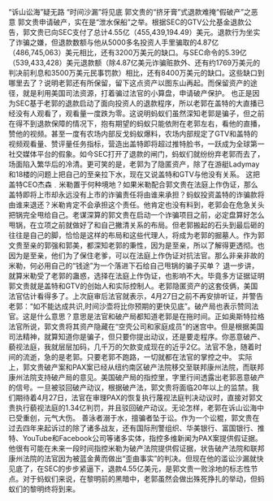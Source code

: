 “诉山讼海”疑无路 “时间沙漏”将见底
郭文贵的“挤牙膏”式退款难掩“假破产”之恶意
郭文贵申请破产，实在是“泄水保船”之举。根据SEC的GTV公允基金退款公告，郭文贵已向SEC支付了总计4.55亿（455,439,194.49）美元。退款行为坐实了诈骗之嫌，但退款数额与他从5000多名投资人手里骗取的4.87亿（486,745,063）美元相比，还有3200万美元的缺口。与SEC命令的5.39亿（539,433,428）美元退款额（除4.87亿美元诈骗赃款外、还有约1769万美元的判决前利息和3500万美元民事罚款）相比，还有8400万美元的缺口。这些缺口到哪里去了？说明老郭还有所保留，留下这点资产以图东山再起。而保留资产的途径，就是利用美国司法资源，打着骗过法官的小算盘，申请破产保护。
也正是因为SEC基于老郭的退款启动了面向投资人的退款程序，所以老郭在盖特的大直播已经没有人观看了，观看量一度跌为零。这说明蚂蚁们虽然深知老郭是骗子，但之前在得不到退款保障的情况下，抱有期望的蚂蚁只能依附在老郭左右，看他的直播，赞他的视频。甚至一度有农场内部反戈蚂蚁爆料，农场内部规定了GTV和盖特的视频观看量、赞评量任务指标，营造出盖特即将超过推特脸书，一跃成为全球第一社交媒体平台的假象。如今SEC打开了退款的闸门，蚂蚁们就纷纷弃老郭而去了，场面陷入繁华后的冷清。更可笑的是，老郭为了隐匿资产，除了在游艇Ladymay和18楼的问题上把自己的至亲拉下水，现在又说盖特和GTV与他没有关系。
这把盖特CEO杰森﹒米勒置于何种境地？如果米勒配合郭文贵在法庭上作伪证，那么盖特即将上市却永远没有上市的诈骗责任将由谁来承担？蚂蚁投资盖特的诈骗款将由谁来退还？米勒肯定不会承担这个责任。他肯定也没有料到，老郭会在危急关头把锅完全甩给自己。老谋深算的郭文贵在启动一个诈骗项目之前，必定盘算好怎么甩锅，在立项之前就做好了和自己撇清关系的布局。但老郭搬起的石头到最后砸的往往是自己的脚，恰恰是这样的布局和这些代理人，将成为老郭的掘墓人。作为郭文贵至亲的郭强和郭美，都深知老郭的秉性，因为是至亲，所以了解得更透彻。也因为是至亲，他们为了保住老爹，可以在法庭上作伪证对抗法官。那么非亲非故的米勒，何必用自己的“钱途”为一个落进下石给自己甩锅的骗子买单？
退一步讲，就算米勒受了老郭的蛊惑，选择在法庭上作伪证，也影响不大。毕竟多方证据证明郭文贵就是盖特和GTV的创始人和实际控制人。老郭隐匿资产的这套伎俩，美国法官估计看得多了。上次庭审后法官就表示，4月27日之前不再安排听证，并警告老郭：“如不能达成共识,时间沙壶将比你预期的更快见底”。破产局也表示赞同法官。这是什么意思？意思是法官和破产局都知道老郭是在拖时间。正如奥斯特拉格法官所说，郭文贵将其资产隐藏在“空壳公司和家庭成员”的迷宫中。但是根据美国司法精神，就算知道你是骗子，但只要你提出动议，还是要走程序。你恶意破产、藐视法庭，我就层层加码，几千万的欠款变成现在的近乎2亿。法官不急，随着时间的流逝，急的是老郭。只要老郭不跑路，一切就都在法官的掌控之中。
实际上，郭文贵破产案和PAX案已经从纽约南区破产法院移交至联邦康州法院，而联邦康州法院支持破产局的意见。美国破产局的指控里，字里行间透露出老郭恶意破产的信号。一旦被驳回破产动议，根据破产法，郭文贵将面临20年以上的监禁。我们期待着4月27日，法官在审理PAX的恢复执行蔑视法庭判决动议时，直接对郭文贵执行藐视法庭的1.34亿判罚，并且驳回破产动议。无论怎样，老郭在诉山讼海中已受重创，元气大伤。
善泳者溺于水，擅骗者坠于讼。作为一个讼棍，郭文贵在过去四年来起诉过的除了诸多战友，还有国际刑警组织、华美银行、富国银行、推特、YouTube和Facebook公司等诸多实体，指控多维新闻为PAX案提供假证据。他很有可能在未来一段时间指控米勒为破产法院提供假证据，状告破产法院和联邦康州法院的法官因为被蓝金黄而做出“歪曲事实”的判决。但现在他的滥讼沙漏就快见底了，在SEC的步步紧逼下，退款4.55亿美元，是郭文贵一败涂地的标志性节点。对于蚂蚁们来说，在黎明前的黑暗中，老郭虽然会做出殊死挣扎的举动，但蚂蚁们的黎明终将到来。

